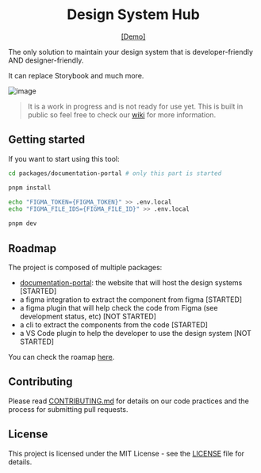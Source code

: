 <h1 align="center">Design System Hub</h1>

<div align="center">

[[Demo]](https://design-system-hub.com/example-design-system---with-variants/components/button)

</div>

The only solution to maintain your design system that is developer-friendly AND designer-friendly.

It can replace Storybook and much more.

![image](https://github.com/interaction-dynamics/design-system-hub/assets/4005226/e8118830-1d55-47ff-b248-8c69634ae384)

> It is a work in progress and is not ready for use yet. This is built in public so feel free to check our [wiki](https://github.com/interaction-dynamics/design-system-hub/wiki) for more information.

## Getting started

If you want to start using this tool:

```bash
cd packages/documentation-portal # only this part is started

pnpm install

echo "FIGMA_TOKEN={FIGMA_TOKEN}" >> .env.local
echo "FIGMA_FILE_IDS={FIGMA_FILE_ID}" >> .env.local

pnpm dev

```

## Roadmap

The project is composed of multiple packages:

- [documentation-portal](./packages/documentation-portal/README.md): the website that will host the design systems [STARTED]
- a figma integration to extract the component from figma [STARTED]
- a figma plugin that will help check the code from Figma (see development status, etc) [NOT STARTED]
- a cli to extract the components from the code [STARTED]
- a VS Code plugin to help the developer to use the design system [NOT STARTED]

You can check the roamap [here](https://github.com/orgs/interaction-dynamics/projects/10/views/1).

## Contributing

Please read [CONTRIBUTING.md](CONTRIBUTING.md) for details on our code practices and the process for submitting pull requests.

## License

This project is licensed under the MIT License - see the [LICENSE](LICENSE) file for details.

